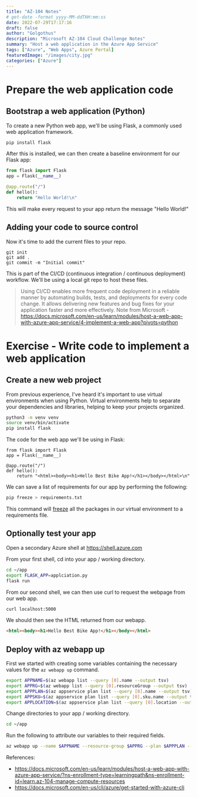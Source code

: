 ```yaml
---
title: "AZ-104 Notes"
# get-date -format yyyy-MM-ddTHH:mm:ss
date: 2022-07-29T17:17:16
draft: false
author: "Golgothus"
description: "Microsoft AZ-104 Cloud Challenge Notes"
summary: "Host a web application in the Azure App Service"
tags: ["Azure", "Web Apps", Azure Portal]
featuredImage: "/images/city.jpg"
categories: ["Azure"]
---
```


# Prepare the web application code

## Bootstrap a web application (Python)

To create a new Python web app, we'll be using Flask, a commonly used web application framework.

```bash
pip install flask
```

After this is installed, we can then create a baseline environment for our Flask app:

```python
from flask import Flask
app = Flask(__name__)

@app.route("/")
def hello():
    return "Hello World!\n"
```

This will make every request to your app return the message "Hello World!"

## Adding your code to source control

Now it's time to add the current files to your repo.

```git
git init
git add .
git commit -m "Initial commit"
```

This is part of the CI/CD (continuous integration / continuous deployment) workflow. We'll be using a local git repo to host these files.

> Using CI/CD enables more frequent code deployment in a reliable manner by automating builds, tests, and deployments for every code change. It allows delivering new features and bug fixes for your application faster and more effectively.
> Note from Microsoft - https://docs.microsoft.com/en-us/learn/modules/host-a-web-app-with-azure-app-service/4-implement-a-web-app?pivots=python

# Exercise - Write code to implement a web application

## Create a new web project

From previous experience, I've heard it's important to use virtual environments when using Python. Virtual environments help to separate your dependencies and libraries, helping to keep your projects organized.

```bash
python3 -m venv venv
source venv/bin/activate
pip install flask
```

The code for the web app we'll be using in Flask:

```python3
from flask import Flask
app = Flask(__name__)

@app.route("/")
def hello():
    return "<html><body><h1>Hello Best Bike App!</h1></body></html>\n"
```

We can save a list of requirements for our app by performing the following:

```bash
pip freeze > requirements.txt
```

This command will [freeze](https://pip.pypa.io/en/stable/cli/pip_freeze/) all the packages in our virtual environment to a requirements file.

## Optionally test your app

Open a secondary Azure shell at https://shell.azure.com

From your first shell, cd into your app / working directory.

```bash
cd ~/app
export FLASK_APP=applciation.py
flask run
```

From our second shell, we can then use curl to request the webpage from our web app.

```bash
curl localhost:5000
```

We should then see the HTML returned from our webapp.

```html
<html><body><h1>Hello Best Bike App!</h1></body></html>
```

## Deploy with az webapp up

First we started with creating some variables containing the necessary values for the `az webapp up` command.

```bash
export APPNAME=$(az webapp list --query [0].name --output tsv)
export APPRG=$(az webapp list --query [0].resourceGroup --output tsv)
export APPPLAN=$(az appservice plan list --query [0].name --output tsv)
export APPSKU=$(az appservice plan list --query [0].sku.name --output tsv)
export APPLOCATION=$(az appservice plan list --query [0].location --output tsv)
```

Change directories to your app / working directory.

```bash
cd ~/app
```

Run the following to attribute our variables to their required fields.

```bash
az webapp up --name $APPNAME --resource-group $APPRG --plan $APPPLAN --sku $APPSKU --location "$APPLOCATION"
```

References:
- https://docs.microsoft.com/en-us/learn/modules/host-a-web-app-with-azure-app-service/?ns-enrollment-type=learningpath&ns-enrollment-id=learn.az-104-manage-compute-resources
- https://docs.microsoft.com/en-us/cli/azure/get-started-with-azure-cli
